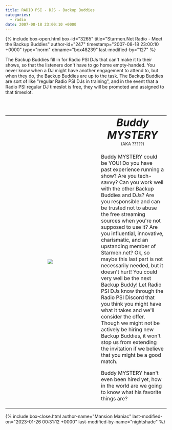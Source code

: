 ```yaml
---
title: RADIO PSI - DJS - Backup Buddies
categories:
  - radio
date: 2007-08-18 23:00:10 +0000
---
```

{% include box-open.html box-id="3265" title="Starmen.Net Radio - Meet the Backup Buddies" author-id="247" timestamp="2007-08-18 23:00:10 +0000" type="norm" dbname="box48239" last-modified-by="127" %}
<p>
The Backup Buddies fill in for Radio PSI DJs that can't make it to their shows, so that the listeners don't have to go home empty-handed. You never know when a DJ might have another engagement to attend to, but when they do, the Backup Buddies are up to the task. The Backup Buddies are sort of like "regular Radio PSI DJs in training", and in the event that a Radio PSI regular DJ timeslot is free, they will be promoted and assigned to that timeslot.
</p>


<br /><br />


<table>
<p align="center"><td rowspan="2" align="center" width="275, *">
<img style="margin-right: 12px" src="http - //starmen.net/radio/images/dj_pictures/nophoto.gif" />
</td>

<td align="center">
<font size="6"><b><i>Buddy MYSTERY</i></b></font><br /><font size="2">(AKA ?????)</font>
</td>

<tr>
<td>
<p>Buddy MYSTERY could be YOU!  Do you have past experience running a show?  Are you tech-savvy?  Can you work well with the other Backup Buddies and DJs?  Are you responsible and can be trusted not to abuse the free streaming sources when you're not supposed to use it?  Are you influential, innovative, charismatic, and an upstanding member of Starmen.net? Ok, so maybe this last part is not necessarily needed, but it doesn't hurt! You could very well be the next Backup Buddy! Let Radio PSI DJs know through the Radio PSI Discord that you think you might have what it takes and we'll consider the offer. Though we might not be actively be hiring new Backup Buddies, it won't stop us from extending the invitation if we believe that you might be a good match.
</p>



<p>
Buddy MYSTERY hasn't even been hired yet, how in the world are we going to know what his favorite things are?
</p>
</td>
</tr>
</p>
</table>
{% include box-close.html author-name="Mansion Maniac" last-modified-on="2023-01-26 00:31:12 +0000" last-modified-by-name="nightshade" %}
